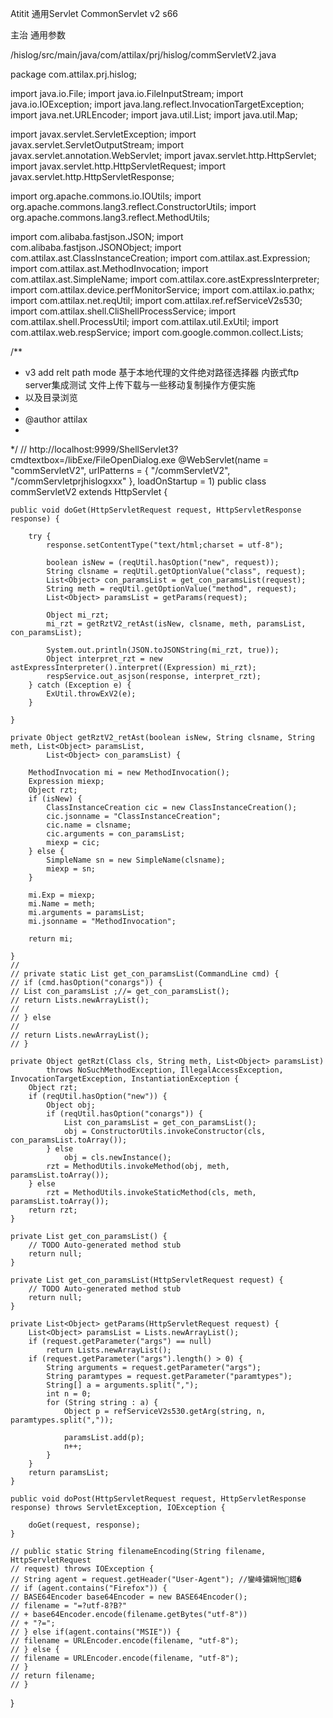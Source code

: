 Atitit 通用Servlet    CommonServlet v2 s66

主治 通用参数

/hislog/src/main/java/com/attilax/prj/hislog/commServletV2.java

 package com.attilax.prj.hislog;

import java.io.File;
import java.io.FileInputStream;
import java.io.IOException;
import java.lang.reflect.InvocationTargetException;
import java.net.URLEncoder;
import java.util.List;
import java.util.Map;

import javax.servlet.ServletException;
import javax.servlet.ServletOutputStream;
import javax.servlet.annotation.WebServlet;
import javax.servlet.http.HttpServlet;
import javax.servlet.http.HttpServletRequest;
import javax.servlet.http.HttpServletResponse;

import org.apache.commons.io.IOUtils;
import org.apache.commons.lang3.reflect.ConstructorUtils;
import org.apache.commons.lang3.reflect.MethodUtils;

import com.alibaba.fastjson.JSON;
import com.alibaba.fastjson.JSONObject;
import com.attilax.ast.ClassInstanceCreation;
import com.attilax.ast.Expression;
import com.attilax.ast.MethodInvocation;
import com.attilax.ast.SimpleName;
import com.attilax.core.astExpressInterpreter;
import com.attilax.device.perfMonitorService;
import com.attilax.io.pathx;
import com.attilax.net.reqUtil;
import com.attilax.ref.refServiceV2s530;
import com.attilax.shell.CliShellProcessService;
import com.attilax.shell.ProcessUtil;
import com.attilax.util.ExUtil;
import com.attilax.web.respService;
import com.google.common.collect.Lists;

/**
 * v3 add relt path mode 基于本地代理的文件绝对路径选择器 内嵌式ftp server集成测试 文件上传下载与一些移动复制操作方便实施
 * 以及目录浏览
 * 
 * @author attilax
 *
 */
// http://localhost:9999/ShellServlet3?cmdtextbox=/libExe/FileOpenDialog.exe
@WebServlet(name = "commServletV2", urlPatterns = { "/commServletV2", "/commServletprjhislogxxx" }, loadOnStartup = 1)
public class commServletV2 extends HttpServlet {

	public void doGet(HttpServletRequest request, HttpServletResponse response) {

		try {
			response.setContentType("text/html;charset = utf-8");

			boolean isNew = (reqUtil.hasOption("new", request));
			String clsname = reqUtil.getOptionValue("class", request);
			List<Object> con_paramsList = get_con_paramsList(request);
			String meth = reqUtil.getOptionValue("method", request);
			List<Object> paramsList = getParams(request);

			Object mi_rzt;
			mi_rzt = getRztV2_retAst(isNew, clsname, meth, paramsList, con_paramsList);

			System.out.println(JSON.toJSONString(mi_rzt, true));
			Object interpret_rzt = new astExpressInterpreter().interpret((Expression) mi_rzt);
			respService.out_asjson(response, interpret_rzt);
		} catch (Exception e) {
			ExUtil.throwExV2(e);
		}

	}

	private Object getRztV2_retAst(boolean isNew, String clsname, String meth, List<Object> paramsList,
			List<Object> con_paramsList) {

		MethodInvocation mi = new MethodInvocation();
		Expression miexp;
		Object rzt;
		if (isNew) {
			ClassInstanceCreation cic = new ClassInstanceCreation();
			cic.jsonname = "ClassInstanceCreation";
			cic.name = clsname;
			cic.arguments = con_paramsList;
			miexp = cic;
		} else {
			SimpleName sn = new SimpleName(clsname);
			miexp = sn;
		}

		mi.Exp = miexp;
		mi.Name = meth;
		mi.arguments = paramsList;
		mi.jsonname = "MethodInvocation";

		return mi;

	}
	//
	// private static List get_con_paramsList(CommandLine cmd) {
	// if (cmd.hasOption("conargs")) {
	// List con_paramsList ;//= get_con_paramsList();
	// return Lists.newArrayList();
	//
	// } else
	//
	// return Lists.newArrayList();
	// }

	private Object getRzt(Class cls, String meth, List<Object> paramsList)
			throws NoSuchMethodException, IllegalAccessException, InvocationTargetException, InstantiationException {
		Object rzt;
		if (reqUtil.hasOption("new")) {
			Object obj;
			if (reqUtil.hasOption("conargs")) {
				List con_paramsList = get_con_paramsList();
				obj = ConstructorUtils.invokeConstructor(cls, con_paramsList.toArray());
			} else
				obj = cls.newInstance();
			rzt = MethodUtils.invokeMethod(obj, meth, paramsList.toArray());
		} else
			rzt = MethodUtils.invokeStaticMethod(cls, meth, paramsList.toArray());
		return rzt;
	}

	private List get_con_paramsList() {
		// TODO Auto-generated method stub
		return null;
	}

	private List get_con_paramsList(HttpServletRequest request) {
		// TODO Auto-generated method stub
		return null;
	}

	private List<Object> getParams(HttpServletRequest request) {
		List<Object> paramsList = Lists.newArrayList();
		if (request.getParameter("args") == null)
			return Lists.newArrayList();
		if (request.getParameter("args").length() > 0) {
			String arguments = request.getParameter("args");
			String paramtypes = request.getParameter("paramtypes");
			String[] a = arguments.split(",");
			int n = 0;
			for (String string : a) {
				Object p = refServiceV2s530.getArg(string, n, paramtypes.split(","));

				paramsList.add(p);
				n++;
			}
		}
		return paramsList;
	}

	public void doPost(HttpServletRequest request, HttpServletResponse response) throws ServletException, IOException {

		doGet(request, response);
	}

	// public static String filenameEncoding(String filename, HttpServletRequest
	// request) throws IOException {
	// String agent = request.getHeader("User-Agent"); //鑾峰彇娴忚鍣�
	// if (agent.contains("Firefox")) {
	// BASE64Encoder base64Encoder = new BASE64Encoder();
	// filename = "=?utf-8?B?"
	// + base64Encoder.encode(filename.getBytes("utf-8"))
	// + "?=";
	// } else if(agent.contains("MSIE")) {
	// filename = URLEncoder.encode(filename, "utf-8");
	// } else {
	// filename = URLEncoder.encode(filename, "utf-8");
	// }
	// return filename;
	// }
}

